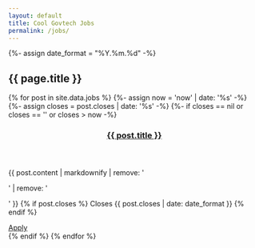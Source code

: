```yaml
---
layout: default
title: Cool Govtech Jobs
permalink: /jobs/
---
```


<!-- This loops through the paginated posts -->

{%- assign date_format = "%Y.%m.%d" -%}


<section class="jobs content-container">
  <h2 class="section-title">{{ page.title }}
    <!--a href="/feed.xml" class="rss-link" title="RSS Feed"><span class="icon fa fas fa-rss"></span></a-->
  </h2>

  <div class="posts-container">
    {% for post in site.data.jobs %}
      {%- assign now = 'now' | date: '%s' -%}
      {%- assign closes = post.closes | date: '%s' -%}
      {%- if closes == nil or closes == '' or closes > now  -%}
      <article class="post-multiple">
        <header class="post-header hoverable">
          <h3 class="post-title"><a href="{{ post.url }}" up-follow>{{ post.title }}</a></h3>
        </header>
        <section class="post-content">
          <p>
            {{ post.content | markdownify | remove: '<p>' | remove: '</p>' }}
            {% if post.closes %}
               <span class="date">
                Closes {{ post.closes | date: date_format }}
              </span>
            {% endif %}
          </p>
          <a href="{{ post.url }}" class="btn">Apply</a>
        </section>
      </article>
      {% endif %}
    {% endfor %}
  </div>
</section>
